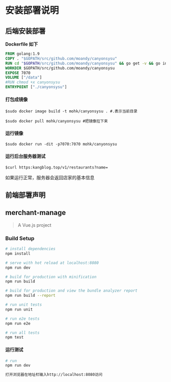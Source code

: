 # 安装部署说明

## 后端安装部署

**Dockerfile 如下**

```dockerfile
FROM golang:1.9 
COPY . "$GOPATH/src/github.com/moandy/canyonsysu"
RUN cd "$GOPATH/src/github.com/moandy/canyonsysu" && go get -v && go install -v && go build .
WORKDIR $GOPATH/src/github.com/moandy/canyonsysu
EXPOSE 7070 
VOLUME ["/data"] 
#RUN chmod +x canyonsysu
ENTRYPOINT ["./canyonsysu"]
```

#### 打包成镜像

`$sudo docker image build -t mohk/canyonsysu . #.表示当前目录`

`$sudo docker pull mohk/canyonsysu #把镜像拉下来`

#### 运行镜像

`$sudo docker run -dit -p7070:7070 mohk/canyonsysu `

#### 运行后台服务器测试

`$curl https:kangblog.top/v1/restaurants?name=`

如果运行正常，服务器会返回店家的基本信息

## 前端部署声明

## merchant-manage

> A Vue.js project

### Build Setup

``` bash
# install dependencies
npm install

# serve with hot reload at localhost:8080
npm run dev

# build for production with minification
npm run build

# build for production and view the bundle analyzer report
npm run build --report

# run unit tests
npm run unit

# run e2e tests
npm run e2e

# run all tests
npm test
```
#### 运行测试

```bash
# run
npm run dev

打开浏览器在地址栏输入http://localhost:8080访问
```

